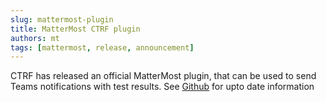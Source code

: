 ```yaml
---
slug: mattermost-plugin
title: MatterMost CTRF plugin
authors: mt
tags: [mattermost, release, announcement]
---
```


CTRF has released an official MatterMost plugin, that can be used to send Teams notifications with test results. See [Github](https://github.com/ctrf-io/mattermost-ctrf) for upto date information
